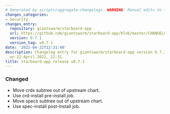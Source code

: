 ```yaml
---
# Generated by scripts/aggregate-changelogs. WARNING: Manual edits to this files will be overwritten.
changes_categories:
- Security
changes_entry:
  repository: giantswarm/starboard-app
  url: https://github.com/giantswarm/starboard-app/blob/master/CHANGELOG.md#071---2022-04-22
  version: 0.7.1
  version_tag: v0.7.1
date: '2022-04-22T12:31:40'
description: Changelog entry for giantswarm/starboard-app version 0.7.1, published
  on 22 April 2022, 12:31.
title: starboard-app release v0.7.1
---
```


### Changed
- Move crds subtree out of upstream chart.
- Use crd-install pre-install job.
- Move specs subtree out of upstream chart.
- Use spec-install post-install job.
